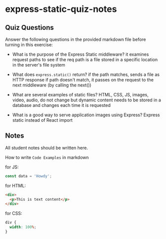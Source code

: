 # express-static-quiz-notes

## Quiz Questions

Answer the following questions in the provided markdown file before turning in this exercise:

- What is the purpose of the Express Static middleware?
  it examines request paths to see if the req path is a file stored in a specific location in the server's file system

- What does `express.static()` return?
  if the path matches, sends a file as HTTP response
  if path doesn't match, it passes on the request to the next middleware (by calling the next())

- What are several examples of static files?
  HTML, CSS, JS, images, video, audio, do not change
  but dynamic content needs to be stored in a database and changes each time it is requested

- What is a good way to serve application images using Express?
  Express static instead of React import

## Notes

All student notes should be written here.

How to write `Code Examples` in markdown

for JS:

```javascript
const data = 'Howdy';
```

for HTML:

```html
<div>
  <p>This is text content</p>
</div>
```

for CSS:

```css
div {
  width: 100%;
}
```
